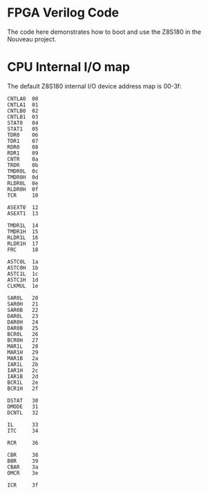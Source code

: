 # FPGA Verilog Code

The code here demonstrates how to boot and use the Z8S180
in the Nouveau project.

# CPU Internal I/O map

The default Z8S180 internal I/O device address map is 00-3f:

```
CNTLA0  00
CNTLA1  01
CNTLB0  02
CNTLB1  03
STAT0   04
STAT1   05
TDR0    06
TDR1    07
RDR0    08
RDR1    09
CNTR    0a
TRDR    0b
TMDR0L  0c
TMDR0H  0d
RLDR0L  0e
RLDR0H  0f
TCR     10

ASEXT0  12
ASEXT1  13

TMDR1L  14
TMDR1H  15
RLDR1L  16
RLDR1H  17
FRC     18

ASTC0L  1a
ASTC0H  1b
ASTC1L  1c
ASTC1H  1d
CLKMUL  1e

SAR0L   20
SAR0H   21
SAR0B   22
DAR0L   23
DAR0H   24
DAR0B   25
BCR0L   26
BCR0H   27
MAR1L   28
MAR1H   29
MAR1B   2a
IAR1L   2b
IAR1H   2c
IAR1B   2d
BCR1L   2e
BCR1H   2f

DSTAT   30
DMODE   31
DCNTL   32

IL      33
ITC     34

RCR     36

CBR     38
BBR     39
CBAR    3a
OMCR    3e

ICR     3f
```
